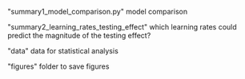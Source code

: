 "summary1_model_comparison.py"
model comparison

"summary2_learning_rates_testing_effect"
which learning rates could predict the magnitude of the testing effect?

"data"
data for statistical analysis

"figures"
folder to save figures